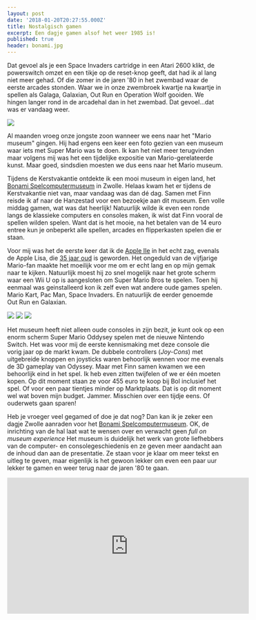 ```yaml
---
layout: post
date: '2018-01-20T20:27:55.000Z'
title: Nostalgisch gamen
excerpt: Een dagje gamen alsof het weer 1985 is!
published: true
header: bonami.jpg
---
```

Dat gevoel als je een Space Invaders cartridge in een Atari 2600 klikt, de powerswitch omzet en een tikje op de reset-knop geeft, dat had ik al lang niet meer gehad. Of die zomer in de jaren '80 in het zwembad waar de eerste arcades stonden. Waar we in onze zwembroek kwartje na kwartje in spellen als Galaga, Galaxian, Out Run en Operation Wolf gooiden. We hingen langer rond in de arcadehal dan in het zwembad. Dat gevoel...dat was er vandaag weer.

![][image-1]

Al maanden vroeg onze jongste zoon wanneer we eens naar het "Mario museum" gingen. Hij had ergens een keer een foto gezien van een museum waar iets met Super Mario was te doen. Ik kan het niet meer terugvinden maar volgens mij was het een tijdelijke expositie van Mario-gerelateerde kunst. Maar goed, sindsdien moesten we dus eens naar het Mario museum. 

Tijdens de Kerstvakantie ontdekte ik een mooi museum in eigen land, het [Bonami Spelcomputermuseum][1] in Zwolle. Helaas kwam het er tijdens de Kerstvakantie niet van, maar vandaag was dan dé dag. Samen met Finn reisde ik af naar de Hanzestad voor een bezoekje aan dit museum. Een volle middag gamen, wat was dat heerlijk! Natuurlijk wilde ik even een ronde langs de klassieke computers en consoles maken, ik wist dat Finn vooral de spellen wilden spelen. Want dat is het mooie, na het betalen van de 14 euro entree kun je onbeperkt alle spellen, arcades en flipperkasten spelen die er staan. 

Voor mij was het de eerste keer dat ik de [Apple IIe][2] in het echt zag, evenals de Apple Lisa, die [35 jaar oud][3] is geworden. Het ongeduld van de vijfjarige Mario-fan maakte het moeilijk voor me om er echt lang en op mijn gemak naar te kijken. Natuurlijk moest hij zo snel mogelijk naar het grote scherm waar een Wii U op is aangesloten om Super Mario Bros te spelen. Toen hij eenmaal was geinstalleerd kon ik zelf even wat andere oude games spelen. Mario Kart, Pac Man, Space Invaders. En natuurlijk de eerder genoemde Out Run en Galaxian. 

![][image-2]
![][image-3]
![][image-4]

Het museum heeft niet alleen oude consoles in zijn bezit, je kunt ook op een enorm scherm Super Mario Oddysey spelen met de nieuwe Nintendo Switch. Het was voor mij de eerste kennismaking met deze console die vorig jaar op de markt kwam. De dubbele controllers (*Joy-Cons*) met uitgebreide knoppen en joysticks waren behoorlijk wennen voor me evenals de 3D gameplay van Odyssey. Maar met Finn samen kwamen we een behoorlijk eind in het spel. Ik heb even zitten twijfelen of we er één moeten kopen. Op dit moment staan ze voor 455 euro te koop bij Bol inclusief het spel. Of voor een paar tientjes minder op Marktplaats. Dat is op dit moment wel wat boven mijn budget. Jammer. Misschien over een tijdje eens. Of ouderwets gaan sparen!

Heb je vroeger veel gegamed of doe je dat nog? Dan kan ik je zeker een dagje Zwolle aanraden voor het [Bonami Spelcomputermuseum][4]. OK, de inrichting van de hal laat wat te wensen over en verwacht geen _full on museum experience_ Het museum is duidelijk het werk van grote liefhebbers van de computer- en consolegeschiedenis en ze geven meer aandacht aan de inhoud dan aan de presentatie. Ze staan voor je klaar om meer tekst en uitleg te geven, maar eigenlijk is het gewoon lekker om even een paar uur lekker te gamen en weer terug naar de jaren '80 te gaan. 

<iframe width="560" height="315" src="https://www.youtube-nocookie.com/embed/j-Jr1QIctjQ?rel=0" frameborder="0" allow="autoplay; encrypted-media" allowfullscreen></iframe>

[1]:	https://computermuseum.nl/
[2]:	http://applemuseum.bott.org/sections/computers/IIe.html
[3]:	https://nl.letsgodigital.org/computers/apple-lisa/
[4]:	https://computermuseum.nl/

[image-1]:	/images/konami.png
[image-2]:	/images/bonami_3.jpg
[image-3]:	/images/bonami_6.jpg
[image-4]:	/images/bonami_7.jpg